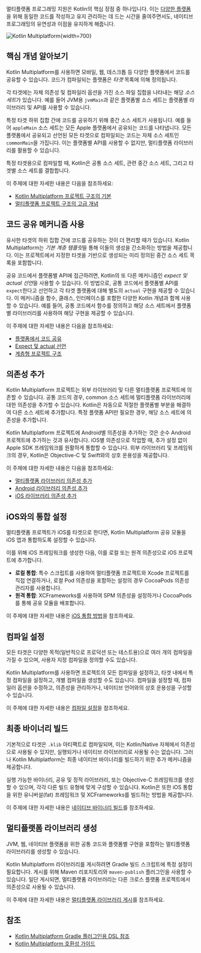 [//]: # (title: Kotlin Multiplatform 소개)

멀티플랫폼 프로그래밍 지원은 Kotlin의 핵심 장점 중 하나입니다. 이는 [다양한 플랫폼](multiplatform-dsl-reference.md#targets)을 위해 동일한 코드를 작성하고 유지 관리하는 데 드는 시간을 줄여주면서도, 네이티브 프로그래밍의 유연성과 이점을 유지하게 해줍니다.

![Kotlin Multiplatform](kotlin-multiplatform.svg){width=700}

## 핵심 개념 알아보기

Kotlin Multiplatform를 사용하면 모바일, 웹, 데스크톱 등 다양한 플랫폼에서 코드를 공유할 수 있습니다. 코드가 컴파일되는 플랫폼은 _타겟_ 목록에 의해 정의됩니다.

각 타겟에는 자체 의존성 및 컴파일러 옵션을 가진 소스 파일 집합을 나타내는 해당 *소스 세트*가 있습니다. 예를 들어 JVM용 `jvmMain`과 같은 플랫폼별 소스 세트는 플랫폼별 라이브러리 및 API를 사용할 수 있습니다.

특정 타겟 하위 집합 간에 코드를 공유하기 위해 중간 소스 세트가 사용됩니다. 예를 들어 `appleMain` 소스 세트는 모든 Apple 플랫폼에서 공유되는 코드를 나타냅니다. 모든 플랫폼에서 공유되고 선언된 모든 타겟으로 컴파일되는 코드는 자체 소스 세트인 `commonMain`을 가집니다. 이는 플랫폼별 API를 사용할 수 없지만, 멀티플랫폼 라이브러리를 활용할 수 있습니다.

특정 타겟용으로 컴파일할 때, Kotlin은 공통 소스 세트, 관련 중간 소스 세트, 그리고 타겟별 소스 세트를 결합합니다.

이 주제에 대한 자세한 내용은 다음을 참조하세요:

*   [Kotlin Multiplatform 프로젝트 구조의 기본](multiplatform-discover-project.md)
*   [멀티플랫폼 프로젝트 구조의 고급 개념](multiplatform-advanced-project-structure.md)

## 코드 공유 메커니즘 사용

유사한 타겟의 하위 집합 간에 코드를 공유하는 것이 더 편리할 때가 있습니다. Kotlin Multiplatform는 *기본 계층 템플릿*을 통해 이들의 생성을 간소화하는 방법을 제공합니다. 이는 프로젝트에서 지정한 타겟을 기반으로 생성되는 미리 정의된 중간 소스 세트 목록을 포함합니다.

공유 코드에서 플랫폼별 API에 접근하려면, Kotlin의 또 다른 메커니즘인 *expect 및 actual 선언*을 사용할 수 있습니다. 이 방법으로, 공통 코드에서 플랫폼별 API를 `expect`한다고 선언하고 각 타겟 플랫폼에 대해 별도의 `actual` 구현을 제공할 수 있습니다. 이 메커니즘을 함수, 클래스, 인터페이스를 포함한 다양한 Kotlin 개념과 함께 사용할 수 있습니다. 예를 들어, 공통 코드에서 함수를 정의하고 해당 소스 세트에서 플랫폼별 라이브러리를 사용하여 해당 구현을 제공할 수 있습니다.

이 주제에 대한 자세한 내용은 다음을 참조하세요:

*   [플랫폼에서 코드 공유](multiplatform-share-on-platforms.md)
*   [Expect 및 actual 선언](multiplatform-expect-actual.md)
*   [계층형 프로젝트 구조](multiplatform-hierarchy.md)

## 의존성 추가

Kotlin Multiplatform 프로젝트는 외부 라이브러리 및 다른 멀티플랫폼 프로젝트에 의존할 수 있습니다. 공통 코드의 경우, common 소스 세트에 멀티플랫폼 라이브러리에 대한 의존성을 추가할 수 있습니다. Kotlin은 자동으로 적절한 플랫폼별 부분을 해결하여 다른 소스 세트에 추가합니다. 특정 플랫폼 API만 필요한 경우, 해당 소스 세트에 의존성을 추가합니다.

Kotlin Multiplatform 프로젝트에 Android별 의존성을 추가하는 것은 순수 Android 프로젝트에 추가하는 것과 유사합니다. iOS별 의존성으로 작업할 때, 추가 설정 없이 Apple SDK 프레임워크를 원활하게 통합할 수 있습니다. 외부 라이브러리 및 프레임워크의 경우, Kotlin은 Objective-C 및 Swift와의 상호 운용성을 제공합니다.

이 주제에 대한 자세한 내용은 다음을 참조하세요:

*   [멀티플랫폼 라이브러리 의존성 추가](multiplatform-add-dependencies.md)
*   [Android 라이브러리 의존성 추가](multiplatform-android-dependencies.md)
*   [iOS 라이브러리 의존성 추가](multiplatform-ios-dependencies.md)

## iOS와의 통합 설정

멀티플랫폼 프로젝트가 iOS를 타겟으로 한다면, Kotlin Multiplatform 공유 모듈을 iOS 앱과 통합하도록 설정할 수 있습니다.

이를 위해 iOS 프레임워크를 생성한 다음, 이를 로컬 또는 원격 의존성으로 iOS 프로젝트에 추가합니다.

*   **로컬 통합**: 특수 스크립트를 사용하여 멀티플랫폼 프로젝트와 Xcode 프로젝트를 직접 연결하거나, 로컬 Pod 의존성을 포함하는 설정의 경우 CocoaPods 의존성 관리자를 사용합니다.
*   **원격 통합**: XCFrameworks를 사용하여 SPM 의존성을 설정하거나 CocoaPods를 통해 공유 모듈을 배포합니다.

이 주제에 대한 자세한 내용은 [iOS 통합 방법](multiplatform-ios-integration-overview.md)을 참조하세요.

## 컴파일 설정

모든 타겟은 다양한 목적(일반적으로 프로덕션 또는 테스트용)으로 여러 개의 컴파일을 가질 수 있으며, 사용자 지정 컴파일을 정의할 수도 있습니다.

Kotlin Multiplatform를 사용하면 프로젝트의 모든 컴파일을 설정하고, 타겟 내에서 특정 컴파일을 설정하고, 개별 컴파일을 생성할 수도 있습니다. 컴파일을 설정할 때, 컴파일러 옵션을 수정하고, 의존성을 관리하거나, 네이티브 언어와의 상호 운용성을 구성할 수 있습니다.

이 주제에 대한 자세한 내용은 [컴파일 설정](multiplatform-configure-compilations.md)을 참조하세요.

## 최종 바이너리 빌드

기본적으로 타겟은 `.klib` 아티팩트로 컴파일되며, 이는 Kotlin/Native 자체에서 의존성으로 사용될 수 있지만, 실행되거나 네이티브 라이브러리로 사용될 수는 없습니다. 그러나 Kotlin Multiplatform는 최종 네이티브 바이너리를 빌드하기 위한 추가 메커니즘을 제공합니다.

실행 가능한 바이너리, 공유 및 정적 라이브러리, 또는 Objective-C 프레임워크를 생성할 수 있으며, 각각 다른 빌드 유형에 맞게 구성할 수 있습니다. Kotlin은 또한 iOS 통합을 위한 유니버설(fat) 프레임워크 및 XCFrameworks를 빌드하는 방법을 제공합니다.

이 주제에 대한 자세한 내용은 [네이티브 바이너리 빌드](multiplatform-build-native-binaries.md)를 참조하세요.

## 멀티플랫폼 라이브러리 생성

JVM, 웹, 네이티브 플랫폼을 위한 공통 코드와 플랫폼별 구현을 포함하는 멀티플랫폼 라이브러리를 생성할 수 있습니다.

Kotlin Multiplatform 라이브러리를 게시하려면 Gradle 빌드 스크립트에 특정 설정이 필요합니다. 게시를 위해 Maven 리포지토리와 `maven-publish` 플러그인을 사용할 수 있습니다. 일단 게시되면, 멀티플랫폼 라이브러리는 다른 크로스 플랫폼 프로젝트에서 의존성으로 사용될 수 있습니다.

이 주제에 대한 자세한 내용은 [멀티플랫폼 라이브러리 게시](multiplatform-publish-lib-setup.md)를 참조하세요.

## 참조

*   [Kotlin Multiplatform Gradle 플러그인용 DSL 참조](multiplatform-dsl-reference.md)
*   [Kotlin Multiplatform 호환성 가이드](multiplatform-compatibility-guide.md)